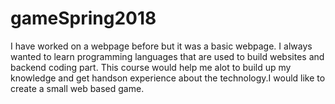 # gameSpring2018

I have worked on a webpage before but it was a basic webpage. I always wanted to learn programming languages that are used to build websites and backend coding part. This course would help me alot to build up my knowledge and get handson experience about the technology.I would like to create a small web based game.
